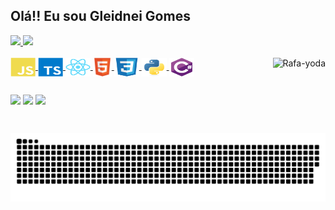 ## Olá!! Eu sou Gleidnei Gomes
<div>
  <a href="https://github.com/NaiCodeBr">
  <img height="180em" src="https://github-readme-stats.vercel.app/api?username=NaiCodeBr&show_icons=true&theme=dracula&include_all_commits=true&count_private=true"/>
  <img height="180em"  src="https://github-readme-stats.vercel.app/api/top-langs/?username=NaiCodeBr&layout=compact&langs_count=7&theme=dracula"/>
</div>
  <div style="display: inline_block"><br>
  <img align="center" alt="Rafa-Js" height="30" width="40" src="https://raw.githubusercontent.com/devicons/devicon/master/icons/javascript/javascript-plain.svg">
  <img align="center" alt="Rafa-Ts" height="30" width="40" src="https://raw.githubusercontent.com/devicons/devicon/master/icons/typescript/typescript-plain.svg">
  <img align="center" alt="Rafa-React" height="30" width="40" src="https://raw.githubusercontent.com/devicons/devicon/master/icons/react/react-original.svg">
  <img align="center" alt="Rafa-HTML"  height="30" src="https://raw.githubusercontent.com/devicons/devicon/master/icons/html5/html5-original.svg">
  <img align="center" alt="Rafa-CSS" height="30" width="40" src="https://raw.githubusercontent.com/devicons/devicon/master/icons/css3/css3-original.svg">
  <img align="center" alt="Rafa-Python" height="30" width="40" src="https://raw.githubusercontent.com/devicons/devicon/master/icons/python/python-original.svg">
  <img align="center" alt="Rafa-Csharp" height="30" width="40" src="https://raw.githubusercontent.com/devicons/devicon/master/icons/csharp/csharp-original.svg">
  <img align="right" alt="Rafa-yoda"  height="120" src="https://c.tenor.com/eAMUkuktKvQAAAAi/creucat-wave.gif">
</div>

  ##
    
<div> 
  <a href="https://www.youtube.com/channel/UCX89YP-UdNANEG61nt7BnkA" target="_blank"><img  src="https://img.shields.io/badge/YouTube-FF0000?style=for-the-badge&logo=youtube&logoColor=white" target="_blank"></a>
 	 <a href = "mailto:gomesgomesbr2021@gmail.com"><img   src="https://img.shields.io/badge/-Gmail-%23333?style=for-the-badge&logo=gmail&logoColor=white" target="_blank"></a>
  <a href="https://www.linkedin.com/in/gleidnei-gomes-bb946a220/" target="_blank"><img   src="https://img.shields.io/badge/-LinkedIn-%230077B5?style=for-the-badge&logo=linkedin&logoColor=white" target="_blank"></a> 
 
  ![Snake animation](https://github.com/NaiCodeBr/NaiCodeBr/blob/output/github-contribution-grid-snake.svg)
 
</div>
